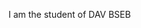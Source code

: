 I am the student of DAV BSEB 

<!---
AnshRaj23/AnshRaj23 is a ✨ special ✨ repository because its `README.md` (this file) appears on your GitHub profile.
You can click the Preview link to take a look at your changes.
--->
